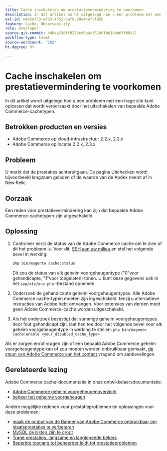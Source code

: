 ```yaml
---
title: Cache inschakelen om prestatievermindering te voorkomen
description: In dit artikel wordt uitgelegd hoe u een probleem met een trage site kunt oplossen dat wordt veroorzaakt door het uitschakelen van bepaalde Adobe Commerce-cachetypen.
exl-id: e4e5a753-efa3-4552-aaf6-28e44efcfa5b
feature: Cache, Observability
role: Developer
source-git-commit: bd6aa238ff8273c60a4cf5160fb614de6ff00d21
workflow-type: tm+mt
source-wordcount: '292'
ht-degree: 0%

---
```


# Cache inschakelen om prestatievermindering te voorkomen

In dit artikel wordt uitgelegd hoe u een probleem met een trage site kunt oplossen dat wordt veroorzaakt door het uitschakelen van bepaalde Adobe Commerce-cachetypen.

## Betrokken producten en versies

* Adobe Commerce op cloud-infrastructuur 2.2.x, 2.3.x
* Adobe Commerce op locatie 2.2.x, 2.3.x

## Probleem

U merkt dat de prestaties achteruitgaan. De pagina Uitchecken wordt bijvoorbeeld langzaam geladen of de waarde van de Apdex neemt af in New Relic.

## Oorzaak

Een reden voor prestatievermindering kan zijn dat bepaalde Adobe Commerce-cachetypen zijn uitgeschakeld.

## Oplossing

1. Controleer eerst de status van de Adobe Commerce cache om te zien of dit het probleem is. Voor dit, [ SSH aan uw milieu ](https://experienceleague.adobe.com/nl/docs/commerce-cloud-service/user-guide/develop/secure-connections#ssh) en stel het volgende bevel in werking:

   ```bash
   php bin/magento cache:status
   ```

   Dit zou de status van elk geheim voorgeheugentype (&quot;0&quot;voor gehandicapte, &quot;1&quot;voor toegelaten) tonen. U kunt deze gegevens ook in het `app/etc/env.php` -bestand opnemen.

1. Onderzoek de gehandicapte geheim voorgeheugentypes. Alle Adobe Commerce cache-typen moeten zijn ingeschakeld, tenzij u alternatieve instructies van Adobe hebt ontvangen. Voor extensies van derden moet geen Adobe Commerce-cache worden uitgeschakeld.
1. Als het onderzoek bevestigt dat sommige geheim voorgeheugentypes door fout gehandicapt zijn, laat hen toe door het volgende bevel voor elk geheim voorgeheugentype in werking te stellen: `php bin/magento cache:enable <your_disabled_cache_type>`

Als er zorgen en/of vragen zijn of een bepaald Adobe Commerce geheim voorgeheugentype kan of zou moeten worden onbruikbaar gemaakt, [ de steun van Adobe Commerce van het contact ](/help/help-center-guide/help-center/magento-help-center-user-guide.md#submit-ticket) vragend om aanbevelingen.

## Gerelateerde lezing

Adobe Commerce cache-documentatie in onze ontwikkelaarsdocumentatie:

* [ Adobe Commerce geheim voorgeheugenoverzicht ](https://developer.adobe.com/commerce/frontend-core/guide/caching/)
* [ beheer het geheime voorgeheugen ](https://experienceleague.adobe.com/nl/docs/commerce-operations/configuration-guide/cli/manage-cache)

Andere mogelijke redenen voor prestatieproblemen en oplossingen voor deze problemen:

* [ maak de output van de Banner van Adobe Commerce onbruikbaar om plaatsprestaties te verbeteren ](https://experienceleague.adobe.com/nl/docs/experience-cloud-kcs/kbarticles/ka-26909)
* [ MySQL de lijsten zijn te groot ](https://experienceleague.adobe.com/nl/docs/experience-cloud-kcs/kbarticles/ka-26945)
* [Trage prestaties, langzame en langlopende bekers](/help/troubleshooting/miscellaneous/slow-performance-slow-and-long-running-crons.md)
* [Beperkte toegang tot beheerder leidt tot prestatieproblemen](/help/troubleshooting/miscellaneous/restricted-admin-access-causing-performance-issues.md)
